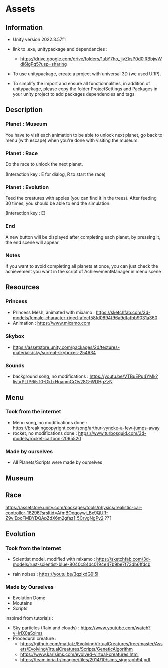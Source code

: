 # Assets 

## Information

- Unity version 2022.3.57f1

- link to .exe, unitypackage and dependancies : 
    - https://drive.google.com/drive/folders/1ubY7ho_jjvZksP0d0lRBbjwWdI6lgPq5?usp=sharing

- To use unitypackage, create a project with universal 3D (we used URP).
- To simplify the import and ensure all functionnalities,
 in addition of unitypackage, please copy the folder ProjectSettings and Packages in your unity project to add packages dependencies and tags


## Description

### Planet : Museum 

You have to visit each animation to be able to unlock next planet, go back to menu (with escape) when you're done with visiting the museum.

### Planet : Race 

Do the race to unlock the next planet.

(Interaction key : E for dialog, R to start the race)

### Planet : Evolution

Feed the creatures with apples (you can find it in the trees). After feeding 30 times, you should be able to end the simulation.

(Interaction key : E)

### End 
A new button will be displayed after completing each planet, by pressing it, the end scene will appear

### Notes

If you want to avoid completing all planets at once, you can just check the achievement you want in the script of AchievementManager in menu scene

## Resources

### Princess
 - Princess Mesh, animated with mixamo : https://sketchfab.com/3d-models/female-character-riged-afecf58fd0894f96a9dfafbb9031a360
- Animation : https://www.mixamo.com

### Skybox

- https://assetstore.unity.com/packages/2d/textures-materials/sky/surreal-skyboxes-254634

### Sounds 

- background song, no modifications : 
https://youtu.be/VTBuEPu4YMk?list=PLfP6i5T0-DkLrHqanmCrOs28G-WDHgZzN

## Menu

### Took from the internet 

- Menu song, no modifications done : https://breakingcopyright.com/song/arthur-vyncke-a-few-jumps-away
- rocket, no modifications done : https://www.turbosquid.com/3d-models/rocket-cartoon-2065520


### Made by ourselves
- All Planets/Scripts were made by ourselves 


## Museum

## Race 

https://assetstore.unity.com/packages/tools/physics/realistic-car-controller-16296?srsltid=AfmBOoqoywj_Bx9QUR-Z9vIEpcFMBYDQApZdX6m2gfaz1_5CrvgNgPy2
???

## Evolution

### Took from the internet 

- Scientist model, modified with mixamo : https://sketchfab.com/3d-models/rust-scientist-blue-8040c84dc0194e47b9be7f73db6ffdcb 

- rain noises : https://youtu.be/3qzixdG9I5I

### Made by Ourselves

- Evolution Dome 
- Moutains 
- Scripts

inspired from tutorials :

- Sky particles (Rain and clouds) : https://www.youtube.com/watch?v=lrIX0aSxims
- Procedural creature : 
    - https://github.com/mattatz/EvolvingVirtualCreatures/tree/master/Assets/EvolvingVirtualCreatures/Scripts/GeneticAlgorithm
    - https://www.karlsims.com/evolved-virtual-creatures.html
    - https://team.inria.fr/imagine/files/2014/10/sims_siggraph94.pdf




